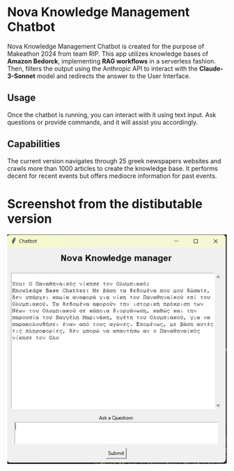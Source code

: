 # Nova Knowledge Management Chatbot
Nova Knowledge Management Chatbot is created for the purpose of Makeathon 2024 from team RIP.
This app utilizes knowledge bases of **Amazon Bedorck**, implementing **RAG workflows** in a serverless fashion.
Then, filters the output using the Anthropic API to interact with the **Claude-3-Sonnet** model and redirects the answer to the User Interface.

## Usage
Once the chatbot is running, you can interact with it using text input. Ask questions or provide commands, and it will assist you accordingly.

## Capabilities
The current version navigates through 25 greek newspapers websites and crawls more than 1000 articles
to create the knowledge base. It performs decent for recent events but offers mediocre information for past events.

# Screenshot from the distibutable version

![Alt text](nova.jpeg)
